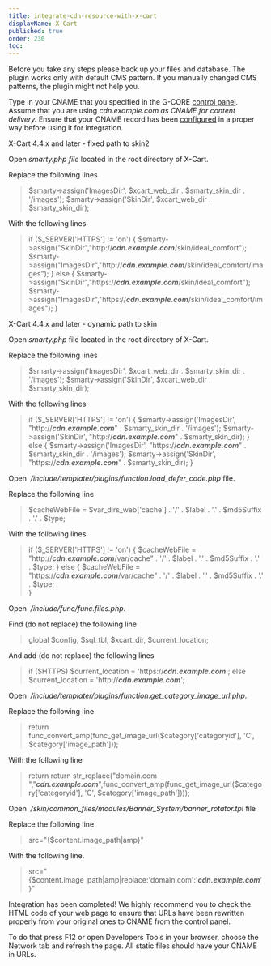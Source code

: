 ```yaml
---
title: integrate-cdn-resource-with-x-cart
displayName: X-Cart
published: true
order: 230
toc:
---
```

Before you take any steps please back up your files and database. The plugin works only with default CMS pattern. If you manually changed CMS patterns, the plugin might not help you.

Type in your CNAME that you specified in the G-CORE [control panel](https://control.gcdn.co/). Assume that you are using _cdn.example.com as CNAME for content delivery._ Ensure that your CNAME record has been [configured](https://support.gcore.com/hc/en-us/articles/213969769-%D0%A1NAME) in a proper way before using it for integration.  
  
X-Cart 4.4.x and later - fixed path to skin2

Open _smarty.php_ _file_ located in the root directory of X-Cart.

Replace the following lines

> $smarty->assign('ImagesDir', $xcart\_web\_dir . $smarty\_skin\_dir . '/images');
> $smarty->assign('SkinDir',  $xcart\_web\_dir . $smarty\_skin\_dir);

With the following lines

> if ($\_SERVER\['HTTPS'\] != 'on')
> {
>     $smarty->assign("SkinDir","http://**_cdn.example.com_**/skin/ideal\_comfort");
>     $smarty->assign("ImagesDir","http://**_cdn.example.com_**/skin/ideal\_comfort/images");
> }
> else
> {
>     $smarty->assign("SkinDir","https://**_cdn.example.com_**/skin/ideal\_comfort");
>     $smarty->assign("ImagesDir","https://**_cdn.example.com_**/skin/ideal\_comfort/images");
> }

X-Cart 4.4.x and later - dynamic path to skin

Open _smarty.php_ file located in the root directory of X-Cart.

Replace the following lines

> $smarty->assign('ImagesDir', $xcart\_web\_dir . $smarty\_skin\_dir . '/images');
> $smarty->assign('SkinDir', $xcart\_web\_dir . $smarty\_skin\_dir);

With the following lines

> if ($\_SERVER\['HTTPS'\] != 'on')
> {
>     $smarty->assign('ImagesDir', "http://**_cdn.example.com_**" . $smarty\_skin\_dir . '/images');
>     $smarty->assign('SkinDir', "http://**_cdn.example.com_**" . $smarty\_skin\_dir);
> }
> else
> {
>     $smarty->assign('ImagesDir', "https://**_cdn.example.com_**" . $smarty\_skin\_dir . '/images');
>     $smarty->assign('SkinDir', "https://**_cdn.example.com_**" . $smarty\_skin\_dir);
> }

  
Open  _/include/templater/plugins/function.load\_defer\_code.php_ file.

Replace the following line

> $cacheWebFile = $var\_dirs\_web\['cache'\] . '/' . $label . '.' . $md5Suffix . '.' . $type;

With the following lines

> if ($\_SERVER\['HTTPS'\] != 'on') 
> { 
>     $cacheWebFile = "http://**_cdn.example.com_**/var/cache" . '/' . $label . '.' . $md5Suffix . '.' . $type; 
> } 
> else 
> { 
>     $cacheWebFile = "https://**_cdn.example.com_**/var/cache" . '/' . $label . '.' . $md5Suffix . '.' . $type;  
> }

  
Open  _/include/func/func.files.php_.

Find (do not replace) the following line

> global $config, $sql\_tbl, $xcart\_dir, $current\_location;

And add (do not replace) the following lines

> if ($HTTPS) 
>     $current\_location = 'https://**_cdn.example.com_**'; 
> else 
>     $current\_location = 'http://**_cdn.example.com_**';

  
Open  _/include/templater/plugins/function.get\_category\_image\_url.php_.

Replace the following line

> return func\_convert\_amp(func\_get\_image\_url($category\['categoryid'\], 'C', $category\['image\_path'\]));

With the following line

> return return str\_replace("domain.com ","**_cdn.example.com_**",func\_convert\_amp(func\_get\_image\_url($category\['categoryid'\], 'C', $category\['image\_path'\])));

  
Open  _/skin/common\_files/modules/Banner\_System/banner\_rotator.tpl_ file

Replace the following line

> src="{$content.image\_path|amp}"

With the following line.

> src="{$content.image\_path|amp|replace:'domain.com':'**_cdn.example.com_**'}"

Integration has been completed! We highly recommend you to check the HTML code of your web page to ensure that URLs have been rewritten properly from your original ones to CNAME from the control panel.

To do that press F12 or open Developers Tools in your browser, choose the Network tab and refresh the page. All static files should have your CNAME in URLs.
